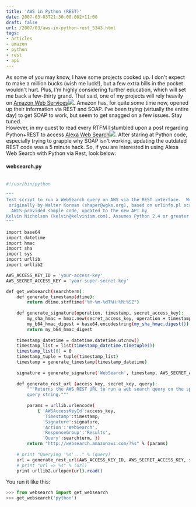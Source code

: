 ```yaml
---
title: 'AWS in Python (REST)'
date: 2007-03-03T21:30:00.002+11:00
draft: false
url: /2007/03/aws-in-python-rest_5343.html
tags: 
- articles
- amazon
- python
- rest
- api
---
```


As some of you may know, I have some projects cooked up. I don't expect to make a million bucks (wish me luck!), but a few extra bills in the pocket wouldn't hurt. Plus, I'm highly considering further education, which will set me back a few-thirty grand. That said, one of my projects will rely heavily on [Amazon Web Services](http://www.amazon.com/gp/redirect.html?ie=UTF8&location=http%3A%2F%2Fwww.amazon.com%2FAWS-home-page-Money%2Fb%3Fie%3DUTF8%26node%3D3435361&tag=kelvinismcom-20&linkCode=ur2&camp=1789&creative=9325)![](http://www.assoc-amazon.com/e/ir?t=kelvinismcom-20&l=ur2&o=1). Amazon has, for quite some time now, opened up their information via REST and SOAP. I've been trying (virtually the entire day) to get SOAP to work, but seem to get snagged on a few issues. Stay tuned.  
However, in my quest to read every RTFM I stumbled upon a post regarding Python+REST to access [Alexa Web Search](http://www.amazon.com/gp/redirect.html?ie=UTF8&location=http%3A%2F%2Fwww.amazon.com%2Fb%3Fie%3DUTF8%26node%3D269962011%26no%3D239513011%26me%3DA36L942TSJ2AJA&tag=kelvinismcom-20&linkCode=ur2&camp=1789&creative=9325)![](http://www.assoc-amazon.com/e/ir?t=kelvinismcom-20&l=ur2&o=1). After staring at Python code, especially trying to grapple why SOAP isn't working, updating the outdated REST code was a 5 minute hack. So, if you are interested in using Alexa Web Search with Python via Rest, look below:  
  
  

#### websearch.py

  
```bash

#!/usr/bin/python

"""
Test script to run a WebSearch query on AWS via the REST interface.  Written
 originally by Walter Korman (shaper@wgks.org), based on urlinfo.pl script from 
  AWIS-provided sample code, updated to the new API by  
Kelvin Nicholson (kelvin@kelvinism.com). Assumes Python 2.4 or greater.
"""

import base64
import datetime
import hmac
import sha
import sys
import urllib
import urllib2

AWS_ACCESS_KEY_ID = 'your-access-key'
AWS_SECRET_ACCESS_KEY = 'your-super-secret-key'

def get_websearch(searchterm):
    def generate_timestamp(dtime):
        return dtime.strftime("%Y-%m-%dT%H:%M:%SZ")
    
    def generate_signature(operation, timestamp, secret_access_key):
        my_sha_hmac = hmac.new(secret_access_key, operation + timestamp, sha)
        my_b64_hmac_digest = base64.encodestring(my_sha_hmac.digest()).strip()
        return my_b64_hmac_digest
    
    timestamp_datetime = datetime.datetime.utcnow()
    timestamp_list = list(timestamp_datetime.timetuple())
    timestamp_list[6] = 0
    timestamp_tuple = tuple(timestamp_list)
    timestamp = generate_timestamp(timestamp_datetime)
    
    signature = generate_signature('WebSearch', timestamp, AWS_SECRET_ACCESS_KEY)
    
    def generate_rest_url (access_key, secret_key, query):
        """Returns the AWS REST URL to run a web search query on the specified
        query string."""
    
        params = urllib.urlencode(
            { 'AWSAccessKeyId':access_key,
              'Timestamp':timestamp,
              'Signature':signature,
              'Action':'WebSearch',
              'ResponseGroup':'Results',
              'Query':searchterm, })
        return "http://websearch.amazonaws.com/?%s" % (params)
    
    # print "Querying '%s'..." % (query)
    url = generate_rest_url(AWS_ACCESS_KEY_ID, AWS_SECRET_ACCESS_KEY, searchterm)
    # print "url => %s" % (url)
    print urllib2.urlopen(url).read()


```  
  
You run it like this:  
```python
>>> from websearch import get_websearch
>>> get_websearch('python')
```